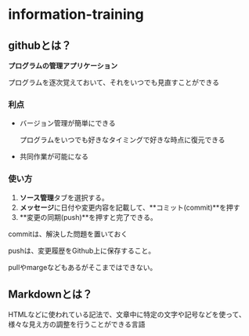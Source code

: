 # information-training

## githubとは？

**プログラムの管理アプリケーション**

プログラムを逐次覚えておいて、それをいつでも見直すことができる

### 利点
* バージョン管理が簡単にできる

    プログラムをいつでも好きなタイミングで好きな時点に復元できる

* 共同作業が可能になる

### 使い方
1. **ソース管理**タブを選択する。
2. **メッセージ**に日付や変更内容を記載して、**コミット(commit)**を押す
3. **変更の同期(push)**を押すと完了できる。

commitは、解決した問題を置いておく

pushは、変更履歴をGithub上に保存すること。

pullやmargeなどもあるがそこまではできない。


## Markdownとは？

HTMLなどに使われている記法で、文章中に特定の文字や記号などを使って、様々な見え方の調整を行うことができる言語